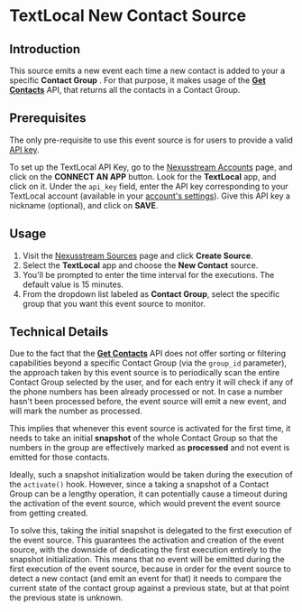 # TextLocal New Contact Source

## Introduction

This source emits a new event each time a new contact is added to your a
specific **Contact Group** . For that purpose, it makes usage of the [**Get
Contacts**](https://api.txtlocal.com/docs/contactmanagement/getcontacts) API,
that returns all the contacts in a Contact Group.

## Prerequisites

The only pre-requisite to use this event source is for users to provide a valid
[API key](https://api.txtlocal.com/docs/).

To set up the TextLocal API Key, go to the [Nexusstream
Accounts](https://khulnasoft.com/accounts) page, and click on the **CONNECT AN
APP** button. Look for the **TextLocal** app, and click on it. Under the
`api_key` field, enter the API key corresponding to your TextLocal account
(available in your [account's
settings](https://control.txtlocal.co.uk/settings/apikeys/)). Give this API key
a nickname (optional), and click on **SAVE**.

## Usage

1. Visit the [Nexusstream Sources](https://khulnasoft.com/sources) page and
   click **Create Source**.
2. Select the **TextLocal** app and choose the **New Contact**
   source.
3. You'll be prompted to enter the time interval for the executions. The default
   value is 15 minutes.
4. From the dropdown list labeled as **Contact Group**, select the specific
   group that you want this event source to monitor.

## Technical Details

Due to the fact that the [**Get
Contacts**](https://api.txtlocal.com/docs/contactmanagement/getcontacts) API
does not offer sorting or filtering capabilities beyond a specific Contact Group
(via the `group_id` parameter), the approach taken by this event source is to
periodically scan the entire Contact Group selected by the user, and for each
entry it will check if any of the phone numbers has been already processed or
not. In case a number hasn't been processed before, the event source will emit a
new event, and will mark the number as processed.

This implies that whenever this event source is activated for the first time, it
needs to take an initial **snapshot** of the whole Contact Group so that the
numbers in the group are effectively marked as **processed** and not event is
emitted for those contacts.

Ideally, such a snapshot initialization would be taken during the execution of
the `activate()` hook. However, since a taking a snapshot of a Contact Group can
be a lengthy operation, it can potentially cause a timeout during the activation
of the event source, which would prevent the event source from getting created.

To solve this, taking the initial snapshot is delegated to the first execution
of the event source. This guarantees the activation and creation of the event
source, with the downside of dedicating the first execution entirely to the
snapshot initialization. This means that no event will be emitted during the
first execution of the event source, because in order for the event source to
detect a new contact (and emit an event for that) it needs to compare the
current state of the contact group against a previous state, but at that point
the previous state is unknown.
